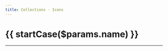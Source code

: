 ```yaml
---
title: Collections · Icons
---
```


<script setup>
  import meta from '@privyid/persona-icon/svg/meta.json'
  import PiDownload16 from '@privyid/persona-icon/vue/download/16.vue'
  import pButton from '../../../components/button/Button.vue'
  import pText from '../../../components/text/Text.vue'
  import pInput from '../../../components/input/Input.vue'
  import pTabs from '../../../components/tabs/Tabs.vue'
  import pTab from '../../../components/tabs/Tab.vue'
  import pModal from '../../../components/modal/Modal.vue'
  import pSelect from '../../../components/select/Select.vue'
  import pFormGroup from '../../../components/form-group/FormGroup.vue'
  import pLabel from '../../../components/label/Label.vue'
  import { computed, ref } from 'vue-demi'
  import { useData } from 'vitepress'
  import {
    startCase,
    upperFirst,
    camelCase,
    kebabCase,
  } from 'lodash-es'

  const pascalCase = (text) => upperFirst(camelCase(text))

  const { params } = useData()
  const selected   = ref(meta.find(i => i.folder === params.value.name))
  const size       = ref('16')

  function getURL (icon, size = 32) {
    return new URL(`../../../../packages/persona-icon/svg/${icon.folder}/${size}.svg`, import.meta.url).href
  }
</script>

# {{ startCase($params.name) }}

---

<template v-if="selected">
  <div class="grid grid-cols-2 gap-4 my-4">
    <div
      class="flex items-center justify-center p-4 border border-default-alpha dark:border-dark-default-alpha">
      <img
        class="scale-[5] dark:invert"
        :width="size"
        :height="size"
        :src="getURL(selected, size)" />
    </div>
    <div class="flex flex-col">
      <p-form-group
        class="col-span-2"
        label="Name">
        <div class="space-gap-1">
          <p-label>
            {{ selected.folder }}
          </p-label>
          <p-label v-for="alias in selected.aliases">
            {{ alias }}
          </p-label>
        </div>
      </p-form-group>
      <p-form-group label="Category">
        <div>
          <p-label>{{ selected.category }}</p-label>
        </div>
      </p-form-group>
      <p-form-group label="Size">
        <div class="flex space-x-4">
          <p-select
            class="w-36"
            v-model="size"
            :options="['16', '20', '24', '32']" />
        </div>
      </p-form-group>
      <div>
        <p-button
          class="w-36"
          @click="download(selected)">
          <PiDownload16 />
          Get SVG
        </p-button>
      </div>
    </div>
  </div>

<p-tabs variant="lines">
<p-tab title="Vue">

```vue-vue
<template>
  <{{ kebabCase(`pi-${selected.folder}-${size}`) }} />
</template>

<script lang="ts" setup>
  import {{ pascalCase(`pi-${selected.folder}-${size}`) }} from '@privyid/persona-icon/vue/{{ selected.folder }}/{{ size }}.vue'
</script>
```

</p-tab>
<p-tab title="Fonticon">

```vue-vue
<template>
  <i class="{{ kebabCase(`pi-${selected.folder}-${size}`) }}" />
</template>
```
</p-tab>
<p-tab title="SVG">

```vue-vue
<template>
  <img class="dark:invert" :src="{{ pascalCase(`icon-${selected.folder}-${size}`) }}" />
</template>

<script lang="ts" setup>
  import {{ pascalCase(`icon-${selected.folder}-32`) }} from '@privyid/persona-icon/svg/{{ selected.folder }}/{{ size }}.svg'
</script>
```

</p-tab>
<p-tab title="CDN">

```txt-vue
https://unpkg.com/@privyid/persona-icon/svg/{{ selected.folder }}/{{ size }}.svg
```

</p-tab>
</p-tabs>

</template>

